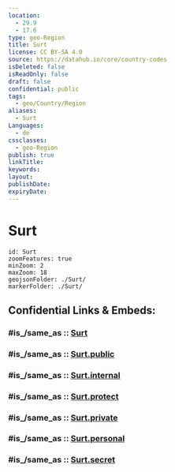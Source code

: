 ```yaml
---
location:
  - 29.9
  - 17.6
type: geo-Region
title: Surt
license: CC BY-SA 4.0
source: https://datahub.io/core/country-codes
isDeleted: false
isReadOnly: false
draft: false
confidential: public
tags:
  - geo/Country/Region
aliases:
  - Surt
Languages:
  - de
cssclasses:
  - geo-Region
publish: true
linkTitle:
keywords:
layout:
publishDate:
expiryDate:
---
```


# Surt

```leaflet
id: Surt
zoomFeatures: true 
minZoom: 2 
maxZoom: 18
geojsonFolder: ./Surt/
markerFolder: ./Surt/
```


## Confidential Links & Embeds: 

### #is_/same_as :: [Surt](/_Standards/Earth/Continent/Africa/Africa~North/Libya/Districs~Libya/Surt.md) 

### #is_/same_as :: [Surt.public](/_public/Earth/Continent/Africa/Africa~North/Libya/Districs~Libya/Surt.public.md) 

### #is_/same_as :: [Surt.internal](/_internal/Earth/Continent/Africa/Africa~North/Libya/Districs~Libya/Surt.internal.md) 

### #is_/same_as :: [Surt.protect](/_protect/Earth/Continent/Africa/Africa~North/Libya/Districs~Libya/Surt.protect.md) 

### #is_/same_as :: [Surt.private](/_private/Earth/Continent/Africa/Africa~North/Libya/Districs~Libya/Surt.private.md) 

### #is_/same_as :: [Surt.personal](/_personal/Earth/Continent/Africa/Africa~North/Libya/Districs~Libya/Surt.personal.md) 

### #is_/same_as :: [Surt.secret](/_secret/Earth/Continent/Africa/Africa~North/Libya/Districs~Libya/Surt.secret.md)

